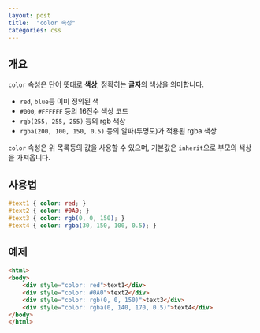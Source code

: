 ```yaml
---
layout: post
title:  "color 속성"
categories: css
---
```


## 개요
`color` 속성은 단어 뜻대로 **색상**, 정확히는 **글자**의 색상을 의미합니다.

- `red`, `blue`등 이미 정의된 색
- `#000`, `#FFFFFF` 등의 16진수 색상 코드
- `rgb(255, 255, 255)` 등의 rgb 색상
- `rgba(200, 100, 150, 0.5)` 등의 알파(투명도)가 적용된 rgba 색상

`color` 속성은 위 목록등의 값을 사용할 수 있으며, 기본값은 `inherit`으로 부모의 색상을 가져옵니다.

## 사용법
```css
#text1 { color: red; }
#text2 { color: #0A0; }
#text3 { color: rgb(0, 0, 150); }
#text4 { color: rgba(30, 150, 100, 0.5); }
```


## 예제
```html
<html>
<body>
	<div style="color: red">text1</div>
	<div style="color: #0A0">text2</div>
	<div style="color: rgb(0, 0, 150)">text3</div>
	<div style="color: rgba(0, 140, 170, 0.5)">text4</div>
</body>
</html>
```